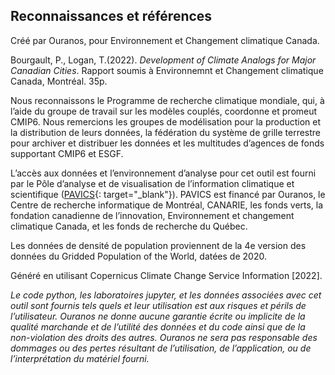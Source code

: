 ## Reconnaissances et références

Créé par Ouranos, pour Environnement et Changement climatique Canada. 

Bourgault, P., Logan, T.(2022). _Development of Climate Analogs for Major Canadian Cities_. Rapport soumis à Environnemnt et Changement climatique Canada, Montréal. 35p.

Nous reconnaissons le Programme de recherche climatique mondiale, qui, à l’aide du groupe de travail sur les modèles couplés, coordonne et promeut CMIP6. Nous remercions les groupes de modélisation pour la production et la distribution de leurs données, la fédération du système de grille terrestre pour archiver et distribuer les données et les multitudes d’agences de fonds supportant CMIP6 et ESGF. 

L’accès aux données et l’environnement d’analyse pour cet outil est fourni par le Pôle d’analyse et de visualisation de l’information climatique et scientifique ([PAVICS](https://pavics.ouranos.ca/index_fr.html){: target="_blank"}). PAVICS est financé par Ouranos, le Centre de recherche informatique de Montréal, CANARIE, les fonds verts, la fondation canadienne de l’innovation, Environnement et changement climatique Canada, et les fonds de recherche du Québec. 

Les données de densité de population proviennent de la 4e version des données du Gridded Population of the World, datées de 2020. 

Généré en utilisant Copernicus Climate Change Service Information \[2022\].

_Le code python, les laboratoires jupyter, et les données associées avec cet outil sont fournis tels quels et leur utilisation est aux risques et périls de l’utilisateur. Ouranos ne donne aucune garantie écrite ou implicite de la qualité marchande et de l’utilité des données et du code ainsi que de la non-violation des droits des autres. Ouranos ne sera pas responsable des dommages ou des pertes résultant de l’utilisation, de l’application, ou de l’interprétation du matériel fourni._
